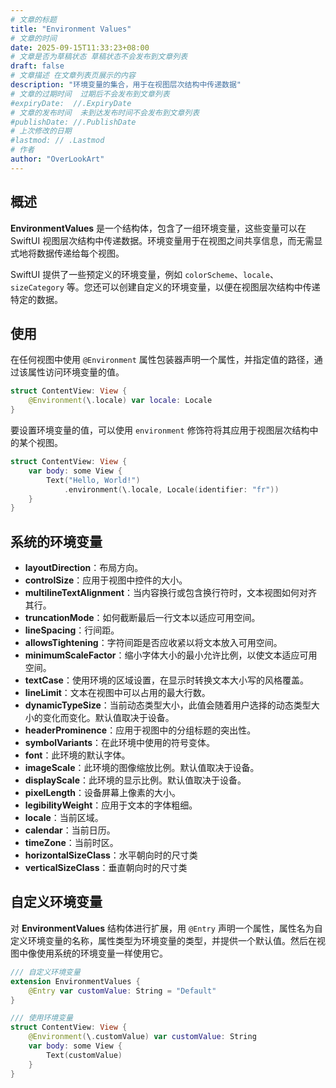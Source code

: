 ```yaml
---
# 文章的标题
title: "Environment Values"
# 文章的时间
date: 2025-09-15T11:33:23+08:00
# 文章是否为草稿状态 草稿状态不会发布到文章列表
draft: false
# 文章描述 在文章列表页展示的内容
description: "环境变量的集合，用于在视图层次结构中传递数据"
# 文章的过期时间  过期后不会发布到文章列表
#expiryDate:  //.ExpiryDate
# 文章的发布时间  未到达发布时间不会发布到文章列表
#publishDate: //.PublishDate
# 上次修改的日期
#lastmod: // .Lastmod
# 作者
author: "OverLookArt"
---
```


## 概述

**EnvironmentValues** 是一个结构体，包含了一组环境变量，这些变量可以在 SwiftUI 视图层次结构中传递数据。环境变量用于在视图之间共享信息，而无需显式地将数据传递给每个视图。

SwiftUI 提供了一些预定义的环境变量，例如 `colorScheme`、`locale`、`sizeCategory` 等。您还可以创建自定义的环境变量，以便在视图层次结构中传递特定的数据。

## 使用

在任何视图中使用 `@Environment` 属性包装器声明一个属性，并指定值的路径，通过该属性访问环境变量的值。

``` swift
struct ContentView: View {
    @Environment(\.locale) var locale: Locale
}
```

要设置环境变量的值，可以使用 `environment` 修饰符将其应用于视图层次结构中的某个视图。

``` swift
struct ContentView: View {
    var body: some View {
        Text("Hello, World!")
            .environment(\.locale, Locale(identifier: "fr"))
    }
}
```

## 系统的环境变量

* **layoutDirection**：布局方向。
* **controlSize**：应用于视图中控件的大小。
* **multilineTextAlignment**：当内容换行或包含换行符时，文本视图如何对齐其行。
* **truncationMode**：如何截断最后一行文本以适应可用空间。
* **lineSpacing**：行间距。
* **allowsTightening**：字符间距是否应收紧以将文本放入可用空间。
* **minimumScaleFactor**：缩小字体大小的最小允许比例，以使文本适应可用空间。
* **textCase**：使用环境的区域设置，在显示时转换文本大小写的风格覆盖。
* **lineLimit**：文本在视图中可以占用的最大行数。
* **dynamicTypeSize**：当前动态类型大小，此值会随着用户选择的动态类型大小的变化而变化。默认值取决于设备。
* **headerProminence**：应用于视图中的分组标题的突出性。
* **symbolVariants**：在此环境中使用的符号变体。
* **font**：此环境的默认字体。
* **imageScale**：此环境的图像缩放比例。默认值取决于设备。
* **displayScale**：此环境的显示比例。默认值取决于设备。
* **pixelLength**：设备屏幕上像素的大小。
* **legibilityWeight**：应用于文本的字体粗细。
* **locale**：当前区域。
* **calendar**：当前日历。
* **timeZone**：当前时区。
* **horizontalSizeClass**：水平朝向时的尺寸类
* **verticalSizeClass**：垂直朝向时的尺寸类

## 自定义环境变量

对 **EnvironmentValues** 结构体进行扩展，用 `@Entry` 声明一个属性，属性名为自定义环境变量的名称，属性类型为环境变量的类型，并提供一个默认值。然后在视图中像使用系统的环境变量一样使用它。

``` swift
/// 自定义环境变量
extension EnvironmentValues {
    @Entry var customValue: String = "Default"
}

/// 使用环境变量
struct ContentView: View {
    @Environment(\.customValue) var customValue: String
    var body: some View {
        Text(customValue)
    }
}

```